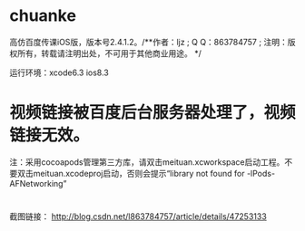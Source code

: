 # chuanke
高仿百度传课iOS版，版本号2.4.1.2。/**作者：ljz ; Q Q：863784757 ; 注明：版权所有，转载请注明出处，不可用于其他商业用途。 */

运行环境：xcode6.3  ios8.3  

# 视频链接被百度后台服务器处理了，视频链接无效。


注：采用cocoapods管理第三方库，请双击meituan.xcworkspace启动工程。不要双击meituan.xcodeproj启动，否则会提示“library not found for -lPods-AFNetworking”


#
截图链接：
http://blog.csdn.net/l863784757/article/details/47253133
